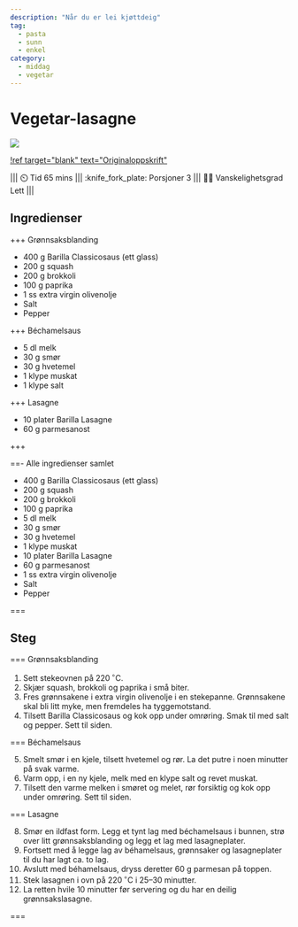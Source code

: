 ```yaml
---
description: "Når du er lei kjøttdeig"
tag:
  - pasta
  - sunn
  - enkel
category:
  - middag
  - vegetar
---
```


# Vegetar-lasagne

![](/static/vegetar-lasagne/vegetar-lasagne.webp)

[!ref target="blank" text="Originaloppskrift"](https://www.barilla.com/nn-no/oppskrifter/collezione/barilla-lasagne-med-classicosaus-og-spro-gronnsaker)

||| :timer_clock: Tid
65 mins
||| :knife_fork_plate: Porsjoner
3
||| :cook: Vanskelighetsgrad
Lett
|||

## Ingredienser

+++ Grønnsaksblanding

- 400 g Barilla Classicosaus (ett glass)
- 200 g squash
- 200 g brokkoli
- 100 g paprika
- 1 ss extra virgin olivenolje
- Salt
- Pepper

+++ Béchamelsaus

- 5 dl melk
- 30 g smør
- 30 g hvetemel
- 1 klype muskat
- 1 klype salt

+++ Lasagne

- 10 plater Barilla Lasagne
- 60 g parmesanost

+++

==- Alle ingredienser samlet

- 400 g Barilla Classicosaus (ett glass)
- 200 g squash
- 200 g brokkoli
- 100 g paprika
- 5 dl melk
- 30 g smør
- 30 g hvetemel
- 1 klype muskat
- 10 plater Barilla Lasagne
- 60 g parmesanost
- 1 ss extra virgin olivenolje
- Salt
- Pepper

===

## Steg

=== Grønnsaksblanding

1. Sett stekeovnen på $220\,\mathrm{^\circ C}$.
2. Skjær squash, brokkoli og paprika i små biter.
3. Fres grønnsakene i extra virgin olivenolje i en stekepanne. Grønnsakene skal bli litt
   myke, men fremdeles ha tyggemotstand.
4. Tilsett Barilla Classicosaus og kok opp under omrøring. Smak til med salt og pepper.
   Sett til siden.

=== Béchamelsaus

5. Smelt smør i en kjele, tilsett hvetemel og rør. La det putre i noen minutter på svak
   varme.
6. Varm opp, i en ny kjele, melk med en klype salt og revet muskat.
7. Tilsett den varme melken i smøret og melet, rør forsiktig og kok opp under omrøring.
   Sett til siden.

=== Lasagne

8. Smør en ildfast form. Legg et tynt lag med béchamelsaus i bunnen, strø over litt
   grønnsaksblanding og legg et lag med lasagneplater.
9. Fortsett med å legge lag av béhamelsaus, grønnsaker og lasagneplater til du har lagt
   ca. to lag.
10. Avslutt med béhamelsaus, dryss deretter 60 g parmesan på toppen.
11. Stek lasagnen i ovn på $220\,\mathrm{^\circ C}$ i $25$–$30$ minutter.
12. La retten hvile 10 minutter før servering og du har en deilig grønnsakslasagne.

===
